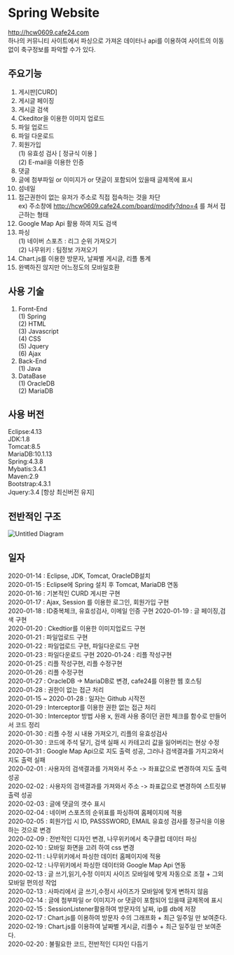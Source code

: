 # Spring Website  
http://hcw0609.cafe24.com  
하나의 커뮤니티 사이트에서 파싱으로 가져온 데이터나 api를 이용하여 사이트의 이동 없이 축구정보를 파악할 수가 있다. 

## 주요기능
1. 게시판[CURD] 
2. 게시글 페이징  
3. 게시글 검색  
4. Ckeditor을 이용한 이미지 업로드
5. 파일 업로드  
6. 파일 다운로드  
7. 회원가입  
    (1) 유효성 검사 [ 정규식 이용 ]   
    (2) E-mail을 이용한 인증  
8. 댓글    
9. 글에 첨부파일 or 이미지가 or 댓글이 포함되어 있을때 글제목에 표시   
10. 섬네일  
11. 접근권한이 없는 유저가 주소로 직접 접속하는 것을 차단  
    ex) 주소창에 http://hcw0609.cafe24.com/board/modify?dno=4 를 쳐서 접근하는 형태
12. Google Map Api 활용 하여 지도 검색  
13. 파싱  
    (1) 네이버 스포츠 : 리그 순위 가져오기  
    (2) 나무위키 : 팀정보 가져오기  
14. Chart.js를 이용한 방문자, 날짜별 게시글, 리플 통계 
15. 완벽하진 않지만 어느정도의 모바일호환  

## 사용 기술 
1. Fornt-End  
    (1) Spring   
    (2) HTML  
    (3) Javascript    
    (4) CSS    
    (5) Jquery    
    (6) Ajax    
2. Back-End  
    (1) Java
3. DataBase  
    (1) OracleDB  
    (2) MariaDB  
    
## 사용 버전  
Eclipse:4.13  
JDK:1.8  
Tomcat:8.5  
MariaDB:10.1.13  
Spring:4.3.8  
Mybatis:3.4.1  
Maven:2.9  
Bootstrap:4.3.1  
Jquery:3.4 [항상 최신버전 유지]  


## 전반적인 구조  
![Untitled Diagram](https://user-images.githubusercontent.com/60380909/75225560-33bbcc80-57ee-11ea-9217-0ab283cb4ba9.jpg)



## 일자
2020-01-14 : Eclipse, JDK, Tomcat, OracleDB설치  
2020-01-15 : Eclipse에 Spring 설치 후 Tomcat, MariaDB 연동  
2020-01-16 : 기본적인 CURD 게시판 구현  
2020-01-17 : Ajax, Session 를 이용한 로그인, 회원가입 구현  
2020-01-18 : ID중복체크, 유효성검사, 이메일 인증 구현
2020-01-19 : 글 페이징,검색 구현  
2020-01-20 : Ckedtior를 이용한 이미지업로드 구현  
2020-01-21 : 파일업로드 구현  
2020-01-22 : 파일업로드 구현, 파일다운로드 구현  
2020-01-23 : 파일다운로드 구현
2020-01-24 : 리플 작성구현  
2020-01-25 : 리플 작성구현, 리플 수정구현  
2020-01-26 : 리플 수정구현  
2020-01-27 : OracleDB -> MariaDB로 변경, cafe24를 이용한 웹 호스팅  
2020-01-28 : 권한이 없는 접근 처리  
2020-01-15 ~ 2020-01-28 : 일자는 Github 시작전  
2020-01-29 : Interceptor를 이용한 권한 없는 접근 처리  
2020-01-30 : Interceptor 방법 사용 x, 원래 사용 중이던 권한 체크를 함수로 만들어서 코드 정리  
2020-01-30 : 리플 수정 시 내용 가져오기, 리플의 유효성검사  
2020-01-30 : 코드에 주석 달기, 검색 실패 시 카테고리 값을 잃어버리는 현상 수정  
2020-01-31 : Google Map Api으로 지도 출력 성공, 그러나 검색결과를 가지고와서 지도 출력 실패  
2020-02-01 : 사용자의 검색결과를 가져와서 주소 -> 좌표값으로 변경하여 지도 출력 성공    
2020-02-02 : 사용자의 검색결과를 가져와서 주소 -> 좌표값으로 변경하여 스트릿뷰 출력 성공  
2020-02-03 : 글에 댓글의 갯수 표시  
2020-02-04 : 네이버 스포츠의 순위표를 파싱하여 홈페이지에 적용  
2020-02-05 : 회원가입 시 ID, PASSSWORD, EMAIL 유효성 검사를 정규식을 이용하는 것으로 변경  
2020-02-09 : 전반적인 디자인 변경, 나무위키에서 축구클럽 데이터 파싱  
2020-02-10 : 모바일 화면을 고려 하여 css 변경  
2020-02-11 : 나무위키에서 파싱한 데이터 홈페이지에 적용  
2020-02-12 : 나무위키에서 파싱한 데이터와 Google Map Api 연동  
2020-02-13 : 글 쓰기,읽기,수정 이미지 사이즈 모바일에 맞게 자동으로 조절 + 그외 모바일 편의성 작업  
2020-02-13 : 사파리에서 글 쓰기,수정시 사이즈가 모바일에 맞게 변하지 않음  
2020-02-14 : 글에 첨부파일 or 이미지가 or 댓글이 포함되어 있을때 글제목에 표시  
2020-02-15 : SessionListener활용하여 방문자의 날짜, ip를 db에 저장   
2020-02-17 : Chart.js를 이용하여 방문자 수의 그래프화  + 최근 일주일 만 보여준다.  
2020-02-19 : Chart.js를 이용하여 날짜별 게시글, 리플수 + 최근 일주일 만 보여준다.  
2020-02-20 : 불필요한 코드, 전반적인 디자인 다듬기  

